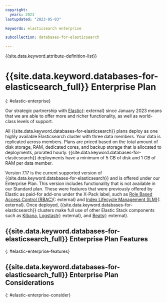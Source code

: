 ```yaml
---
copyright:
  years: 2023
lastupdated: "2023-05-03"

keywords: elasticsearch enterprise

subcollection: databases-for-elasticsearch

---
```


{{site.data.keyword.attribute-definition-list}}

# {{site.data.keyword.databases-for-elasticsearch_full}} Enterprise Plan
{: #elastic-enterprise}

Our strategic partnership with [Elastic](https://www.elastic.co/about/){: external} since January 2023 means that we are able to offer more and richer functionality, as well as world-class levels of support.

All {{site.data.keyword.databases-for-elasticsearch}} plans deploy as one highly available Elasticsearch cluster with three data members. Your data is replicated across members. Plans are priced based on the total amount of disk storage, RAM, dedicated cores, and backup storage that is allocated to deployments, prorated hourly. {{site.data.keyword.databases-for-elasticsearch}} deployments have a minimum of 5 GB of disk and 1 GB of RAM per data member.

Version 7.17 is the current supported version of {{site.data.keyword.databases-for-elasticsearch}} and is offered under our Enterprise Plan. This version includes functionality that is not available in our Standard plan. These were features that were previously offered by Elastic as paid-for add-ons under the X-Pack label, such as [Role Based Access Control (RBAC)](https://www.elastic.co/guide/en/elasticsearch/reference/7.17/es-security-principles.html#security-create-appropriate-users){: external} and [Index Lifecycle Management (ILM)](https://www.elastic.co/guide/en/elasticsearch/reference/7.17/index-lifecycle-management.html){: external}.
Once deployed, {{site.data.keyword.databases-for-elasticsearch}} clusters make full use of other Elastic Stack components such as [Kibana](/docs/databases-for-elasticsearch?topic=databases-for-elasticsearch-getting-started#kibana), [Logstash](https://www.elastic.co/logstash/){: external}, and [Beats](https://www.elastic.co/beats/){: external}.

## {{site.data.keyword.databases-for-elasticsearch_full}} Enterprise Plan Features
{: #elastic-enterprise-features}


## {{site.data.keyword.databases-for-elasticsearch_full}} Enterprise Plan Considerations
{: #elastic-enterprise-consider}
